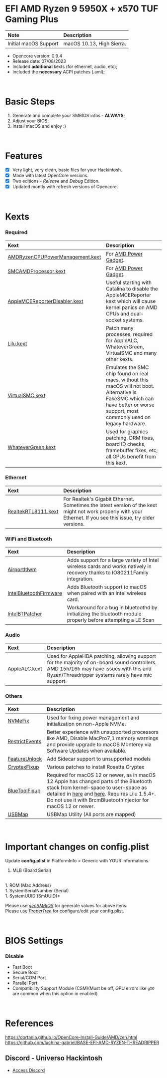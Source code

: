 # EFI AMD Ryzen 9 5950X + x570 TUF Gaming Plus

Note|Description
:----|:----
Initial macOS Support|macOS 10.13, High Sierra.

- Opencore version: 0.9.4
- Release date: 07/08/2023
- Included **additional** kexts (for ethernet, audio, etc);
- Included the **necessary** ACPI patches (.aml);

<br>

# Basic Steps

1. Generate and complete your SMBIOS infos - **ALWAYS**;
2. Adjust your BIOS;
3. Install macOS and enjoy :)

<br>

# Features
- [x] Very light, very clean, basic files for your Hackintosh.
- [x] Made with latest OpenCore versions.
- [x] Two editions - *Release* and *Debug* Edition.
- [x] Updated montly with refresh versions of Opencore.

<br>

# Kexts

### Required

Kext|Description
:----|:----
[AMDRyzenCPUPowerManagement.kext](https://github.com/trulyspinach/SMCAMDProcessor/releases)|For [AMD Power Gadget](https://github.com/trulyspinach/SMCAMDProcessor).
[SMCAMDProcessor.kext](https://github.com/trulyspinach/SMCAMDProcessor/releases)|For [AMD Power Gadget](https://github.com/trulyspinach/SMCAMDProcessor).
[AppleMCEReporterDisabler.kext](https://github.com/acidanthera/bugtracker/files/3703498/AppleMCEReporterDisabler.kext.zip)|Useful starting with Catalina to disable the AppleMCEReporter kext which will cause kernel panics on AMD CPUs and dual-socket systems.
[Lilu.kext](https://github.com/acidanthera/Lilu/releases)|Patch many processes, required for AppleALC, WhateverGreen, VirtualSMC and many other kexts.
[VirtualSMC.kext](https://github.com/acidanthera/VirtualSMC/releases)|Emulates the SMC chip found on real macs, without this macOS will not boot.<br>Alternative is FakeSMC which can have better or worse support, most commonly used on legacy hardware.
[WhateverGreen.kext](https://github.com/acidanthera/WhateverGreen/releases)|Used for graphics patching, DRM fixes, board ID checks, framebuffer fixes, etc; all GPUs benefit from this kext.

### Ethernet
Kext|Description
:----|:----
[RealtekRTL8111.kext](https://github.com/Mieze/RTL8111_driver_for_OS_X/releases)|For Realtek's Gigabit Ethernet.<br>Sometimes the latest version of the kext might not work properly with your Ethernet. If you see this issue, try older versions.

### WiFi and Bluetooth
Kext|Description
:----|:----
[AirportItlwm](https://github.com/OpenIntelWireless/itlwm/releases)|Adds support for a large variety of Intel wireless cards and works natively in recovery thanks to IO80211Family integration.
[IntelBluetoothFirmware](https://github.com/OpenIntelWireless/IntelBluetoothFirmware/releases)|Adds Bluetooth support to macOS when paired with an Intel wireless card.
[IntelBTPatcher](https://openintelwireless.github.io/IntelBluetoothFirmware/FAQ.html#intelbtpatcher)|Workaround for a bug in bluetoothd by initializing the bluetooth module properly before attempting a LE Scan 

### Audio

Kext|Description
:----|:----
[AppleALC.kext](https://github.com/acidanthera/AppleALC/releases)|Used for AppleHDA patching, allowing support for the majority of on-board sound controllers.<br>AMD 15h/16h may have issues with this and Ryzen/Threadripper systems rarely have mic support.

### Others
Kext|Description
:----|:----
[NVMeFix](https://github.com/acidanthera/NVMeFix/releases)|Used for fixing power management and initialization on non-Apple NVMe.
[RestrictEvents](https://github.com/acidanthera/RestrictEvents/releases)|Better experience with unsupported processors like AMD, Disable MacPro7,1 memory warnings and provide upgrade to macOS Monterey via Software Updates when available.
[FeatureUnlock](https://github.com/acidanthera/FeatureUnlock)|Add Sidecar support to unsupported models
[CryptexFixup](https://github.com/acidanthera/CryptexFixup)|Various patches to install Rosetta Cryptex
[BlueToolFixup](https://github.com/acidanthera/BrcmPatchRAM)|Required for macOS 12 or newer, as in macOS 12 Apple has changed parts of the Bluetooth stack from kernel-space to user-space as detailed in [here](https://github.com/acidanthera/bugtracker/issues/1669) and [here](https://github.com/acidanthera/BrcmPatchRAM/pull/12). Requires Lilu 1.5.4+. Do not use it with BrcmBluetoothInjector for macOS 12 or newer.
[USBMap](https://github.com/corpnewt/USBMap)| USBMap Utility (All ports are mapped)

<br>

# Important changes on **config.plist**
Update **config.plist** in PlatformInfo > Generic with YOUR informations.
<br>
1. MLB (Board Serial)
<br>
1. ROM (Mac Address)
<br>
1. SystemSerialNumber (Serial)
<br>
1. SystemUUID (SmUUID)*

Please use [*genSMBIOS*](https://github.com/corpnewt/GenSMBIOS/archive/refs/heads/master.zip) for generate values for above itens.
<br>
Please use [*ProperTree*](https://github.com/corpnewt/ProperTree/archive/refs/heads/master.zip) for configure/edit your config.plist.

<br>

# BIOS Settings

### Disable
- Fast Boot
- Secure Boot
- Serial/COM Port
- Parallel Port
- Compatibility Support Module (CSM)(Must be off, GPU errors like `gIO` are common when this option in enabled)

<br>

# References
https://dortania.github.io/OpenCore-Install-Guide/AMD/zen.html
<br>
https://github.com/luchina-gabriel/BASE-EFI-AMD-RYZEN-THREADRIPPER
<br>

## Discord - Universo Hackintosh
- [Access Discord](https://discord.universohackintosh.com.br)